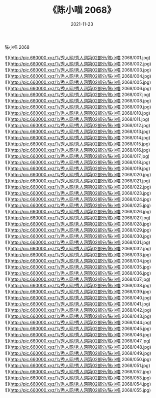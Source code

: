 ﻿---
layout: post
title:  《陈小喵 2068》
date:   2021-11-23
img: http://pic.660000.xyz/1:/秀人网/秀人网第02部分/陈小喵 2068/000.jpg
categories: [美女, 清纯, 唯美]
---

陈小喵 2068

  ![](http://pic.660000.xyz/1:/秀人网/秀人网第02部分/陈小喵 2068/001.jpg) <br> ![](http://pic.660000.xyz/1:/秀人网/秀人网第02部分/陈小喵 2068/002.jpg) <br> ![](http://pic.660000.xyz/1:/秀人网/秀人网第02部分/陈小喵 2068/003.jpg) <br> ![](http://pic.660000.xyz/1:/秀人网/秀人网第02部分/陈小喵 2068/004.jpg) <br> ![](http://pic.660000.xyz/1:/秀人网/秀人网第02部分/陈小喵 2068/005.jpg) <br> ![](http://pic.660000.xyz/1:/秀人网/秀人网第02部分/陈小喵 2068/006.jpg) <br> ![](http://pic.660000.xyz/1:/秀人网/秀人网第02部分/陈小喵 2068/007.jpg) <br> ![](http://pic.660000.xyz/1:/秀人网/秀人网第02部分/陈小喵 2068/008.jpg) <br> ![](http://pic.660000.xyz/1:/秀人网/秀人网第02部分/陈小喵 2068/009.jpg) <br> ![](http://pic.660000.xyz/1:/秀人网/秀人网第02部分/陈小喵 2068/010.jpg) <br> ![](http://pic.660000.xyz/1:/秀人网/秀人网第02部分/陈小喵 2068/011.jpg) <br> ![](http://pic.660000.xyz/1:/秀人网/秀人网第02部分/陈小喵 2068/012.jpg) <br> ![](http://pic.660000.xyz/1:/秀人网/秀人网第02部分/陈小喵 2068/013.jpg) <br> ![](http://pic.660000.xyz/1:/秀人网/秀人网第02部分/陈小喵 2068/014.jpg) <br> ![](http://pic.660000.xyz/1:/秀人网/秀人网第02部分/陈小喵 2068/015.jpg) <br> ![](http://pic.660000.xyz/1:/秀人网/秀人网第02部分/陈小喵 2068/016.jpg) <br> ![](http://pic.660000.xyz/1:/秀人网/秀人网第02部分/陈小喵 2068/017.jpg) <br> ![](http://pic.660000.xyz/1:/秀人网/秀人网第02部分/陈小喵 2068/018.jpg) <br> ![](http://pic.660000.xyz/1:/秀人网/秀人网第02部分/陈小喵 2068/019.jpg) <br> ![](http://pic.660000.xyz/1:/秀人网/秀人网第02部分/陈小喵 2068/020.jpg) <br> ![](http://pic.660000.xyz/1:/秀人网/秀人网第02部分/陈小喵 2068/021.jpg) <br> ![](http://pic.660000.xyz/1:/秀人网/秀人网第02部分/陈小喵 2068/022.jpg) <br> ![](http://pic.660000.xyz/1:/秀人网/秀人网第02部分/陈小喵 2068/023.jpg) <br> ![](http://pic.660000.xyz/1:/秀人网/秀人网第02部分/陈小喵 2068/024.jpg) <br> ![](http://pic.660000.xyz/1:/秀人网/秀人网第02部分/陈小喵 2068/025.jpg) <br> ![](http://pic.660000.xyz/1:/秀人网/秀人网第02部分/陈小喵 2068/026.jpg) <br> ![](http://pic.660000.xyz/1:/秀人网/秀人网第02部分/陈小喵 2068/027.jpg) <br> ![](http://pic.660000.xyz/1:/秀人网/秀人网第02部分/陈小喵 2068/028.jpg) <br> ![](http://pic.660000.xyz/1:/秀人网/秀人网第02部分/陈小喵 2068/029.jpg) <br> ![](http://pic.660000.xyz/1:/秀人网/秀人网第02部分/陈小喵 2068/030.jpg) <br> ![](http://pic.660000.xyz/1:/秀人网/秀人网第02部分/陈小喵 2068/031.jpg) <br> ![](http://pic.660000.xyz/1:/秀人网/秀人网第02部分/陈小喵 2068/032.jpg) <br> ![](http://pic.660000.xyz/1:/秀人网/秀人网第02部分/陈小喵 2068/033.jpg) <br> ![](http://pic.660000.xyz/1:/秀人网/秀人网第02部分/陈小喵 2068/034.jpg) <br> ![](http://pic.660000.xyz/1:/秀人网/秀人网第02部分/陈小喵 2068/035.jpg) <br> ![](http://pic.660000.xyz/1:/秀人网/秀人网第02部分/陈小喵 2068/036.jpg) <br> ![](http://pic.660000.xyz/1:/秀人网/秀人网第02部分/陈小喵 2068/037.jpg) <br> ![](http://pic.660000.xyz/1:/秀人网/秀人网第02部分/陈小喵 2068/038.jpg) <br> ![](http://pic.660000.xyz/1:/秀人网/秀人网第02部分/陈小喵 2068/039.jpg) <br> ![](http://pic.660000.xyz/1:/秀人网/秀人网第02部分/陈小喵 2068/040.jpg) <br> ![](http://pic.660000.xyz/1:/秀人网/秀人网第02部分/陈小喵 2068/041.jpg) <br> ![](http://pic.660000.xyz/1:/秀人网/秀人网第02部分/陈小喵 2068/042.jpg) <br> ![](http://pic.660000.xyz/1:/秀人网/秀人网第02部分/陈小喵 2068/043.jpg) <br> ![](http://pic.660000.xyz/1:/秀人网/秀人网第02部分/陈小喵 2068/044.jpg) <br> ![](http://pic.660000.xyz/1:/秀人网/秀人网第02部分/陈小喵 2068/045.jpg) <br> ![](http://pic.660000.xyz/1:/秀人网/秀人网第02部分/陈小喵 2068/046.jpg) <br> ![](http://pic.660000.xyz/1:/秀人网/秀人网第02部分/陈小喵 2068/047.jpg) <br> ![](http://pic.660000.xyz/1:/秀人网/秀人网第02部分/陈小喵 2068/048.jpg) <br> ![](http://pic.660000.xyz/1:/秀人网/秀人网第02部分/陈小喵 2068/049.jpg) <br> ![](http://pic.660000.xyz/1:/秀人网/秀人网第02部分/陈小喵 2068/050.jpg) <br> ![](http://pic.660000.xyz/1:/秀人网/秀人网第02部分/陈小喵 2068/051.jpg) <br> ![](http://pic.660000.xyz/1:/秀人网/秀人网第02部分/陈小喵 2068/052.jpg) <br> ![](http://pic.660000.xyz/1:/秀人网/秀人网第02部分/陈小喵 2068/053.jpg) <br> ![](http://pic.660000.xyz/1:/秀人网/秀人网第02部分/陈小喵 2068/054.jpg) <br> ![](http://pic.660000.xyz/1:/秀人网/秀人网第02部分/陈小喵 2068/055.jpg) <br>